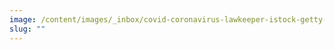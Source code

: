 ```yaml
---
image: /content/images/_inbox/covid-coronavirus-lawkeeper-istock-getty-images-plus-1214014551.png
slug: ""
---
```

